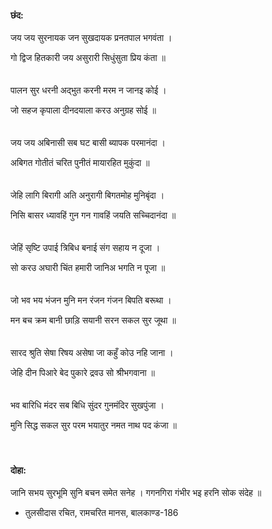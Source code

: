 #### छंद:
जय जय सुरनायक जन सुखदायक प्रनतपाल भगवंता ।

गो द्विज हितकारी जय असुरारी सिधुंसुता प्रिय कंता ॥
</br></br></br>
पालन सुर धरनी अद्भुत करनी मरम न जानइ कोई ।

जो सहज कृपाला दीनदयाला करउ अनुग्रह सोई ॥
</br></br></br>
जय जय अबिनासी सब घट बासी ब्यापक परमानंदा ।

अबिगत गोतीतं चरित पुनीतं मायारहित मुकुंदा ॥
</br></br></br>
जेहि लागि बिरागी अति अनुरागी बिगतमोह मुनिबृंदा ।

निसि बासर ध्यावहिं गुन गन गावहिं जयति सच्चिदानंदा ॥
</br></br></br>
जेहिं सृष्टि उपाई त्रिबिध बनाई संग सहाय न दूजा ।

सो करउ अघारी चिंत हमारी जानिअ भगति न पूजा ॥
</br></br></br>
जो भव भय भंजन मुनि मन रंजन गंजन बिपति बरूथा ।

मन बच क्रम बानी छाड़ि सयानी सरन सकल सुर जूथा ॥
</br></br></br>
सारद श्रुति सेषा रिषय असेषा जा कहुँ कोउ नहि जाना ।

जेहि दीन पिआरे बेद पुकारे द्रवउ सो श्रीभगवाना ॥
</br></br></br>
भव बारिधि मंदर सब बिधि सुंदर गुनमंदिर सुखपुंजा ।

मुनि सिद्ध सकल सुर परम भयातुर नमत नाथ पद कंजा ॥
</br></br></br>

#### दोहा:
जानि सभय सुरभूमि सुनि बचन समेत सनेह ।
गगनगिरा गंभीर भइ हरनि सोक संदेह ॥
- तुलसीदास रचित, रामचरित मानस, बालकाण्ड-186